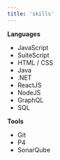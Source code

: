 ```yaml
---
title: 'skills'
---
```


**Languages**

- JavaScript
- SuiteScript
- HTML / CSS
- Java
- .NET
- ReactJS
- NodeJS
- GraphQL
- SQL

**Tools**

- Git
- P4
- SonarQube
